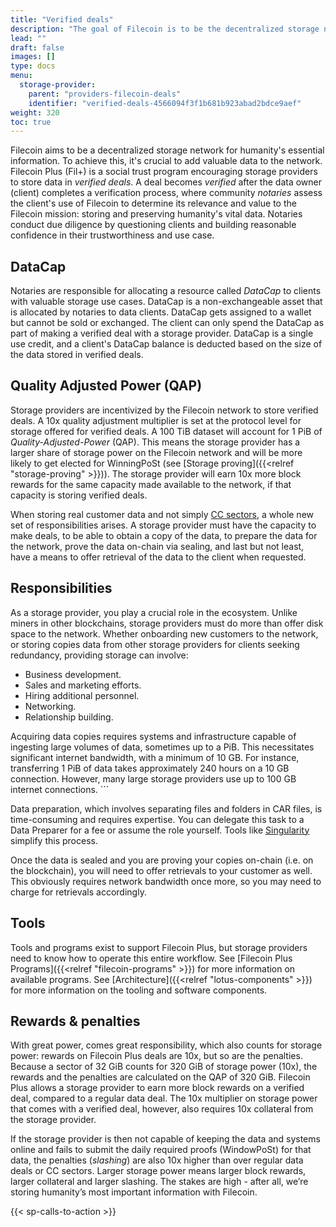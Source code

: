 ```yaml
---
title: "Verified deals"
description: "The goal of Filecoin is to be the decentralized storage network for humanity’s most important information."
lead: ""
draft: false
images: []
type: docs
menu:
  storage-provider:
    parent: "providers-filecoin-deals"
    identifier: "verified-deals-4566094f3f1b681b923abad2bdce9aef"
weight: 320
toc: true
---
```


Filecoin aims to be a decentralized storage network for humanity's essential information. To achieve this, it's crucial to add valuable data to the network. Filecoin Plus (Fil+) is a social trust program encouraging storage providers to store data in _verified deals_. A deal becomes _verified_ after the data owner (client) completes a verification process, where community _notaries_ assess the client's use of Filecoin to determine its relevance and value to the Filecoin mission: storing and preserving humanity's vital data. Notaries conduct due diligence by questioning clients and building reasonable confidence in their trustworthiness and use case.

## DataCap

Notaries are responsible for allocating a resource called _DataCap_ to clients with valuable storage use cases. DataCap is a non-exchangeable asset that is allocated by notaries to data clients. DataCap gets assigned to a wallet but cannot be sold or exchanged. The client can only spend the DataCap as part of making a verified deal with a storage provider. DataCap is a single use credit, and a client's DataCap balance is deducted based on the size of the data stored in verified deals.

## Quality Adjusted Power (QAP)

Storage providers are incentivized by the Filecoin network to store verified deals. A 10x quality adjustment multiplier is set at the protocol level for storage offered for verified deals. A 100 TiB dataset will account for 1 PiB of _Quality-Adjusted-Power_ (QAP). This means the storage provider has a larger share of storage power on the Filecoin network and will be more likely to get elected for WinningPoSt (see [Storage proving]({{<relref "storage-proving" >}})). The storage provider will earn 10x more block rewards for the same capacity made available to the network, if that capacity is storing verified deals.

When storing real customer data and not simply [CC sectors](https://docs.filecoin.io/reference/general/glossary/#capacity-commitment), a whole new set of responsibilities arises. A storage provider must have the capacity to make deals, to be able to obtain a copy of the data, to prepare the data for the network, prove the data on-chain via sealing, and last but not least, have a means to offer retrieval of the data to the client when requested.

## Responsibilities

As a storage provider, you play a crucial role in the ecosystem. Unlike miners in other blockchains, storage providers must do more than offer disk space to the network. Whether onboarding new customers to the network, or storing copies data from other storage providers for clients seeking redundancy, providing storage can involve:

- Business development.
- Sales and marketing efforts.
- Hiring additional personnel.
- Networking.
- Relationship building.

Acquiring data copies requires systems and infrastructure capable of ingesting large volumes of data, sometimes up to a PiB. This necessitates significant internet bandwidth, with a minimum of 10 GB. For instance, transferring 1 PiB of data takes approximately 240 hours on a 10 GB connection. However, many large storage providers use up to 100 GB internet connections. ```

Data preparation, which involves separating files and folders in CAR files, is time-consuming and requires expertise. You can delegate this task to a Data Preparer for a fee or assume the role yourself. Tools like [Singularity](https://singularity.storage/) simplify this process.

Once the data is sealed and you are proving your copies on-chain (i.e. on the blockchain), you will need to offer retrievals to your customer as well. This obviously requires network bandwidth once more, so you may need to charge for retrievals accordingly.

## Tools

Tools and programs exist to support Filecoin Plus, but storage providers need to know how to operate this entire workflow. See [Filecoin Plus Programs]({{<relref "filecoin-programs" >}}) for more information on available programs. See [Architecture]({{<relref "lotus-components" >}}) for more information on the tooling and software components.

## Rewards & penalties

With great power, comes great responsibility, which also counts for storage power: rewards on Filecoin Plus deals are 10x, but so are the penalties. Because a sector of 32 GiB counts for 320 GiB of storage power (10x), the rewards and the penalties are calculated on the QAP of 320 GiB. Filecoin Plus allows a storage provider to earn more block rewards on a verified deal, compared to a regular data deal. The 10x multiplier on storage power that comes with a verified deal, however, also requires 10x collateral from the storage provider.

If the storage provider is then not capable of keeping the data and systems online and fails to submit the daily required proofs (WindowPoSt) for that data, the penalties (_slashing_) are also 10x higher than over regular data deals or CC sectors. Larger storage power means larger block rewards, larger collateral and larger slashing. The stakes are high - after all, we’re storing humanity’s most important information with Filecoin.

{{< sp-calls-to-action >}}
